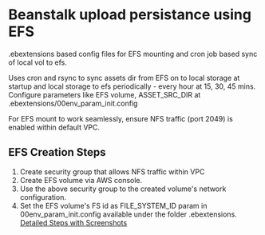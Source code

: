 # Beanstalk upload persistance using EFS
.ebextensions based config files for EFS mounting and cron job based sync of local vol to efs.

Uses cron and rsync to sync assets dir from EFS on to local storage at startup and local storage to efs periodically - every hour at 15, 30, 45 mins. 
Configure parameters like EFS volume, ASSET_SRC_DIR at .ebextensions/00env_param_init.config

For EFS mount to work seamlessly, ensure NFS traffic (port 2049) is enabled within default VPC. 

## EFS Creation Steps 
1. Create security group that allows NFS traffic within VPC 
2. Create EFS volume via AWS console.
3. Use the above security group to the created volume's network configuration.
4. Set the EFS volume's FS id  as FILE_SYSTEM_ID param in 00env_param_init.config available under the folder .ebextensions.
[Detailed Steps with Screenshots](docs/EFSCreate.md)

